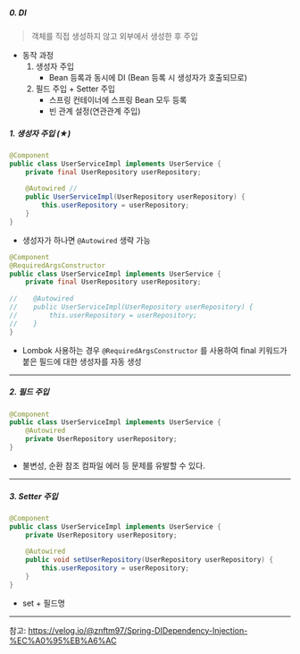 ##### 0. DI

> 객체를 직접 생성하지 않고 외부에서 생성한 후 주입

* 동작 과정
  1. 생성자 주입
     * Bean 등록과 동시에 DI (Bean 등록 시 생성자가 호출되므로)
  2. 필드 주입 + Setter 주입
     * 스프링 컨테이너에 스프링 Bean 모두 등록
     * 빈 관계 설정(연관관계 주입)

##### 1. 생성자 주입 (★)

```java
@Component
public class UserServiceImpl implements UserService {
    private final UserRepository userRepository;
    
    @Autowired //
    public UserServiceImpl(UserRepository userRepository) {
        this.userRepository = userRepository;
    }
}
```

* 생성자가 하나면 `@Autowired` 생략 가능

```java
@Component
@RequiredArgsConstructor
public class UserServiceImpl implements UserService {
    private final UserRepository userRepository;
    
//    @Autowired
//    public UserServiceImpl(UserRepository userRepository) {
//        this.userRepository = userRepository;
//    }
}
```

* Lombok 사용하는 경우 `@RequiredArgsConstructor` 를 사용하여 final 키워드가 붙은 필드에 대한 생성자를 자동 생성

---

##### 2. 필드 주입

```java
@Component
public class UserServiceImpl implements UserService {
    @Autowired
    private UserRepository userRepository;
}
```

* 불변성, 순환 참조 컴파일 에러 등 문제를 유발할 수 있다.



---

##### 3. Setter 주입

```java
@Component
public class UserServiceImpl implements UserService {
    private UserRepository userRepository;
    
    @Autowired
    public void setUserRepository(UserRepository userRepository) {
 		this.userRepository = userRepository;   	
    }
}
```

* set + 필드명

---

참고: https://velog.io/@znftm97/Spring-DIDependency-Injection-%EC%A0%95%EB%A6%AC